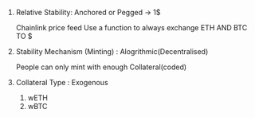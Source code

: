 1. Relative Stability: Anchored or Pegged -> 1$

    Chainlink price feed
   Use a function to always exchange ETH AND BTC TO $
3. Stability Mechanism (Minting) : Alogrithmic(Decentralised)

    People can only mint with enough Collateral(coded)
5. Collateral Type : Exogenous 
    1. wETH
    2. wBTC

